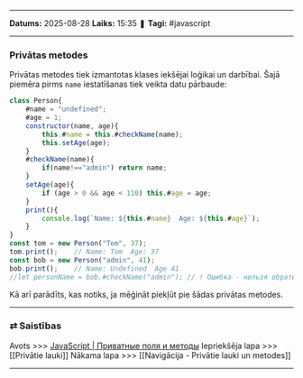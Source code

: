 ___

**Datums:** 2025-08-28
**Laiks:** 15:35
❚ **Tagi:** #javascript 

---
### Privātas metodes

Privātas metodes tiek izmantotas klases iekšējai loģikai un darbībai. Šajā piemēra pirms `name` iestatīšanas tiek veikta datu pārbaude:

```js
class Person{
    #name = "undefined";
    #age = 1;
    constructor(name, age){
        this.#name = this.#checkName(name);
        this.setAge(age);
    }
    #checkName(name){
        if(name!=="admin") return name;
    }
    setAge(age){
        if (age > 0 && age < 110) this.#age = age;
    }
    print(){
        console.log(`Name: ${this.#name}  Age: ${this.#age}`);
    }
}
const tom = new Person("Tom", 37);
tom.print();    // Name: Tom  Age: 37
const bob = new Person("admin", 41);
bob.print();    // Name: Undefined  Age 41
//let personName = bob.#checkName("admin"); // ! Ошибка - нельзя обратится к приватному методу
```

Kā arī parādīts, kas notiks, ja mēģināt piekļūt pie šādas privātas metodes.

---
### ⇄ Saistības

Avots >>> [JavaScript \| Приватные поля и методы](https://metanit.com/web/javascript/4.16.php)
Iepriekšēja lapa >>> [[Privātie lauki]]
Nākama lapa >>> [[Navigācija - Privātie lauki un metodes]]

---